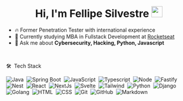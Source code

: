 <h1 align='center'> Hi, I'm Fellipe Silvestre <img src="https://raw.githubusercontent.com/kaueMarques/kaueMarques/master/hi.gif" height="30px"></h1>

- 🔥 Former Penetration Tester with international experience
- 🌱 Currently studying MBA in Fullstack Development at [Rocketseat](https://github.com/Rocketseat)
- 💬 Ask me about **Cybersecurity, Hacking, Python, Javascript**

<br>

🛠 &nbsp;Tech Stack

![Java](https://img.shields.io/badge/-Java-05122A?style=flat&logo=openjdk)&nbsp;
![Spring Boot](https://img.shields.io/badge/-Spring-05122A?style=flat&logo=spring)&nbsp;
![JavaScript](https://img.shields.io/badge/-JavaScript-05122A?style=flat&logo=javascript)&nbsp;
![Typescript](https://img.shields.io/badge/-Typescript-05122A?style=flat&logo=typescript)&nbsp;
![Node](https://img.shields.io/badge/-Node-05122A?style=flat&logo=node.js)&nbsp;
![Fastify](https://img.shields.io/badge/-Fastify-05122A?style=flat&logo=fastify)&nbsp;
![Nest](https://img.shields.io/badge/-NestJS-05122A?style=flat&logo=nestjs)&nbsp;
![React](https://img.shields.io/badge/-React-05122A?style=flat&logo=react)&nbsp;
![NextJs](https://img.shields.io/badge/-Next.JS-05122A?style=flat&logo=nextdotjs)&nbsp;
![Svelte](https://img.shields.io/badge/-Svelte-05122A?style=flat&logo=svelte)&nbsp;
![Tailwind](https://img.shields.io/badge/-Tailwind-05122A?style=flat&logo=tailwindcss)&nbsp;
![Python](https://img.shields.io/badge/-Python-05122A?style=flat&logo=python)&nbsp;
![Django](https://img.shields.io/badge/-Django-05122A?style=flat&logo=django)&nbsp;
![Golang](https://img.shields.io/badge/-Go-05122A?style=flat&logo=go)&nbsp;
![HTML](https://img.shields.io/badge/-HTML-05122A?style=flat&logo=HTML5)&nbsp;
![CSS](https://img.shields.io/badge/-CSS-05122A?style=flat&logo=CSS3&logoColor=1572B6)&nbsp;
![Git](https://img.shields.io/badge/-Git-05122A?style=flat&logo=git)&nbsp;
![GitHub](https://img.shields.io/badge/-GitHub-05122A?style=flat&logo=github)&nbsp;
![Markdown](https://img.shields.io/badge/-Markdown-05122A?style=flat&logo=markdown)&nbsp;


<!--
**silvestr3/silvestr3** is a ✨ _special_ ✨ repository because its `README.md` (this file) appears on your GitHub profile.

Here are some ideas to get you started:

- 🔭 I’m currently working on ...
- 👯 I’m looking to collaborate on ...
- 🤔 I’m looking for help with ...
- 📫 How to reach me: ...
- 😄 Pronouns: ...
- ⚡ Fun fact: ...
-->
